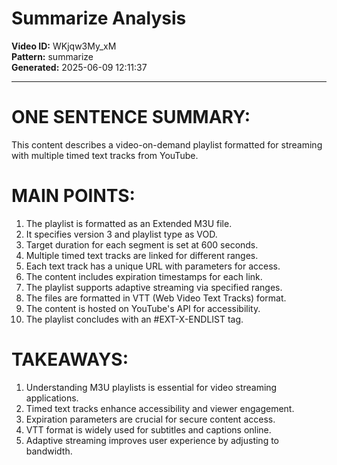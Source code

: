 # Summarize Analysis

**Video ID:** WKjqw3My_xM  
**Pattern:** summarize  
**Generated:** 2025-06-09 12:11:37  

---

# ONE SENTENCE SUMMARY:
This content describes a video-on-demand playlist formatted for streaming with multiple timed text tracks from YouTube.

# MAIN POINTS:
1. The playlist is formatted as an Extended M3U file.
2. It specifies version 3 and playlist type as VOD.
3. Target duration for each segment is set at 600 seconds.
4. Multiple timed text tracks are linked for different ranges.
5. Each text track has a unique URL with parameters for access.
6. The content includes expiration timestamps for each link.
7. The playlist supports adaptive streaming via specified ranges.
8. The files are formatted in VTT (Web Video Text Tracks) format.
9. The content is hosted on YouTube's API for accessibility.
10. The playlist concludes with an #EXT-X-ENDLIST tag.

# TAKEAWAYS:
1. Understanding M3U playlists is essential for video streaming applications.
2. Timed text tracks enhance accessibility and viewer engagement.
3. Expiration parameters are crucial for secure content access.
4. VTT format is widely used for subtitles and captions online.
5. Adaptive streaming improves user experience by adjusting to bandwidth.